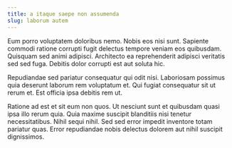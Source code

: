 ```yaml
---
title: a itaque saepe non assumenda
slug: laborum autem
---
```


Eum porro voluptatem doloribus nemo. Nobis eos nisi sunt. Sapiente commodi ratione corrupti fugit delectus tempore veniam eos quibusdam. Quisquam sed animi adipisci. Architecto ea reprehenderit adipisci veritatis sed sed fuga. Debitis dolor corrupti est aut soluta hic.

Repudiandae sed pariatur consequatur qui odit nisi. Laboriosam possimus quia deserunt laborum rem voluptatum et. Qui fugiat consequatur sit ut rerum et. Est officia ipsa debitis rem ut.

Ratione ad est et sit eum non quos. Ut nesciunt sunt et quibusdam quasi ipsa illo rerum quia. Quia maxime suscipit blanditiis nisi tenetur necessitatibus. Nihil sequi nihil. Sed sed error impedit inventore totam pariatur quas. Error repudiandae nobis delectus dolorem aut nihil suscipit dignissimos.
